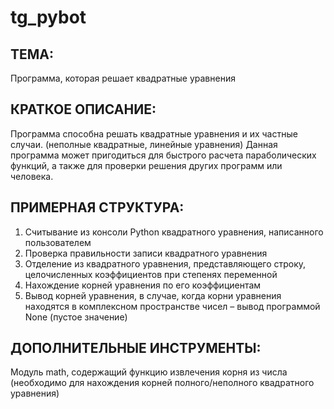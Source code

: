 # tg_pybot

## ТЕМА:
Программа, которая решает квадратные уравнения

## КРАТКОЕ ОПИСАНИЕ:
Программа способна решать квадратные уравнения и их частные случаи.
(неполные квадратные, линейные уравнения) Данная программа может 
пригодиться для быстрого расчета параболических функций, а также для 
проверки решения других программ или человека.

## ПРИМЕРНАЯ СТРУКТУРА:
1) Считывание из консоли Python квадратного уравнения, написанного 
пользователем
2) Проверка правильности записи квадратного уравнения
3) Отделение из квадратного уравнения, представляющего строку, 
целочисленных коэффициентов при степенях переменной
4) Нахождение корней уравнения по его коэффициентам
5) Вывод корней уравнения, в случае, когда корни уравнения находятся в 
комплексном пространстве чисел – вывод программой None (пустое 
значение)

## ДОПОЛНИТЕЛЬНЫЕ ИНСТРУМЕНТЫ:
Модуль math, содержащий функцию извлечения корня из числа (необходимо 
для нахождения корней полного/неполного квадратного уравнения)
